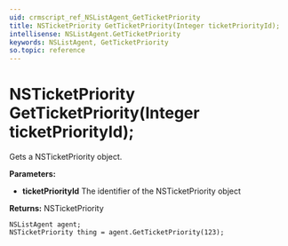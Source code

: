 ```yaml
---
uid: crmscript_ref_NSListAgent_GetTicketPriority
title: NSTicketPriority GetTicketPriority(Integer ticketPriorityId);
intellisense: NSListAgent.GetTicketPriority
keywords: NSListAgent, GetTicketPriority
so.topic: reference
---
```


# NSTicketPriority GetTicketPriority(Integer ticketPriorityId);

Gets a NSTicketPriority object.

**Parameters:**
 - **ticketPriorityId** The identifier of the NSTicketPriority object

**Returns:** NSTicketPriority

```crmscript
NSListAgent agent;
NSTicketPriority thing = agent.GetTicketPriority(123);
```

